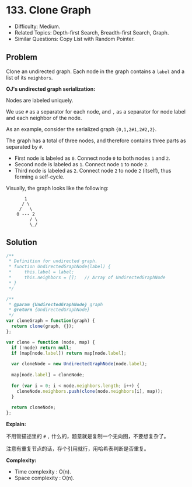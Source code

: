 # 133. Clone Graph

- Difficulty: Medium.
- Related Topics: Depth-first Search, Breadth-first Search, Graph.
- Similar Questions: Copy List with Random Pointer.

## Problem

Clone an undirected graph. Each node in the graph contains a ```label``` and a list of its ```neighbors```.

**OJ's undirected graph serialization:**

Nodes are labeled uniquely.

We use ```#``` as a separator for each node, and ```,``` as a separator for node label and each neighbor of the node.

As an example, consider the serialized graph ```{0,1,2#1,2#2,2}```.

The graph has a total of three nodes, and therefore contains three parts as separated by ```#```.

- First node is labeled as ```0```. Connect node ```0``` to both nodes ```1``` and ```2```.
- Second node is labeled as ```1```. Connect node ```1``` to node ```2```.
- Third node is labeled as ```2```. Connect node ```2``` to node ```2``` (itself), thus forming a self-cycle.

Visually, the graph looks like the following:
```
       1
      / \
     /   \
    0 --- 2
         / \
         \_/
```

## Solution

```javascript
/**
 * Definition for undirected graph.
 * function UndirectedGraphNode(label) {
 *     this.label = label;
 *     this.neighbors = [];   // Array of UndirectedGraphNode
 * }
 */

/**
 * @param {UndirectedGraphNode} graph
 * @return {UndirectedGraphNode}
 */
var cloneGraph = function(graph) {
  return clone(graph, {});
};

var clone = function (node, map) {
  if (!node) return null;
  if (map[node.label]) return map[node.label];
  
  var cloneNode = new UndirectedGraphNode(node.label);
  
  map[node.label] = cloneNode;
  
  for (var i = 0; i < node.neighbors.length; i++) {
    cloneNode.neighbors.push(clone(node.neighbors[i], map));
  }
  
  return cloneNode;
};
```

**Explain:**

不用管描述里的 `#` `,` 什么的，题意就是复制一个无向图，不要想复杂了。

注意有重复节点的话，存个引用就行，用哈希表判断是否重复。

**Complexity:**

* Time complexity : O(n).
* Space complexity : O(n).
